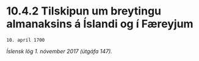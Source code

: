 # 10.4.2 Tilskipun um breytingu almanaksins á Íslandi og í Færeyjum

`10. apríl 1700`

_Íslensk lög 1. nóvember 2017 (útgáfa 147)._


